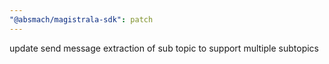 ```yaml
---
"@absmach/magistrala-sdk": patch
---
```


update send message extraction of sub topic to support multiple subtopics

